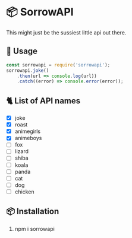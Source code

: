 # 📦 SorrowAPI
This might just be the sussiest little api out there.

## 📝 Usage
```js
const sorrowapi = require('sorrowapi'); 
sorrowapi.joke()
    .then(url => console.log(url))
    .catch((error) => console.error(error));
```

## 🐈 List of API names

- [x] joke
- [x] roast
- [x] animegirls
- [x] animeboys
- [ ] fox
- [ ] lizard
- [ ] shiba
- [ ] koala
- [ ] panda
- [ ] cat
- [ ] dog
- [ ] chicken

## 📦 Installation

1. npm i sorrowapi
